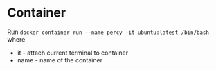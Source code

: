 # Container 
Run `docker container run --name percy -it ubuntu:latest /bin/bash` where   
- it - attach current terminal to container
- name - name of the container
